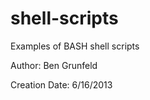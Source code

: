 shell-scripts
=============

Examples of BASH shell scripts


Author: Ben Grunfeld


Creation Date: 6/16/2013
